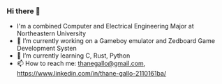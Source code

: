 ### Hi there 👋

- I'm a combined Computer and Electrical Engineering Major at Northeastern University
- 🔭 I’m currently working on a Gameboy emulator and Zedboard Game Development Systen
- 🌱 I’m currently learning C, Rust, Python
- 📫 How to reach me: thanegallo@gmail.com, https://www.linkedin.com/in/thane-gallo-2110161ba/
